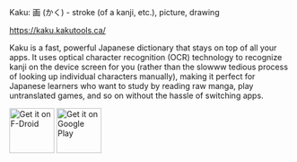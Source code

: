 Kaku: 画 (かく) - stroke (of a kanji, etc.), picture, drawing

https://kaku.kakutools.ca/

Kaku is a fast, powerful Japanese dictionary that stays on top of all your apps. It uses optical character recognition (OCR) technology to recognize kanji on the device screen for you (rather than the slowww tedious process of looking up individual characters manually), making it perfect for Japanese learners who want to study by reading raw manga, play untranslated games, and so on without the hassle of switching apps.

[<img src="https://fdroid.gitlab.io/artwork/badge/get-it-on.png"
     alt="Get it on F-Droid"
     height="80">](https://f-droid.org/packages/ca.kakutools.kaku/)
[<img src="https://play.google.com/intl/en_us/badges/images/generic/en-play-badge.png"
     alt="Get it on Google Play"
     height="80">](https://play.google.com/store/apps/details?id=ca.kakutools.kaku)
